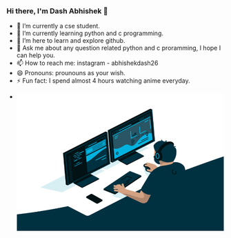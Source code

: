 ### Hi there, I'm Dash Abhishek 👋

- 🔭 I’m currently a cse student.
- 🌱 I’m currently learning python and c programming.
- 👯 I’m here to learn and explore github.
- 💬 Ask me about any question related python and c proramming, I hope I   can help you.
- 📫 How to reach me: instagram - abhishekdash26
- 😄 Pronouns: prounouns as your wish.
- ⚡ Fun fact: I spend almost 4 hours watching anime everyday.
- <p> <img align="right" alt="gif" src="https://github.com/abhinex/abhinex/blob/main/profile.gif" width="500" height="320" /> </p>

